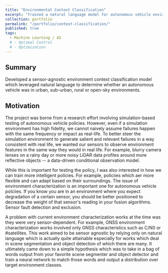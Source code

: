 ```yaml
---
title: "Environmental Context Classification"
excerpt: "Trained a natural language model for autonomous vehicle environmental context classification using <b>Python & TensorFlow/Keras</b>" #<br/><img src='/images/500x300.png'>"
collection: portfolio
permalink: "/portfolio/context-classification/"
published: true
tags:
  - Machine Learning / AI
  # - Optimal Control
  # - Optimization
---
```


## Summary

Developed a sensor-agnostic environment context classification model which leveraged natural language 
to determine whether an autonomous vehicle was in urban, sub-urban, rural or open-sky environments. 

## Motivation
The project was borne from a research effort involving simulation-based testing of autonomous vehicle policies.
However, even if a simulation environment has high fidelity, we cannot naively assume failures happen with the 
same frequency or impact as real-life. To better steer the simulation environment to generate salient and 
relevant failures in a way consistent with real life, we wanted our sensors to observe environment features 
in the same way they would in real life. For example, blurry camera lenses on a rainy day or more noisy LiDAR
data profiles around more reflective objects -- a data-driven conditional observation model. 

While this is important for testing the policy, I was also interested in how we can train more intelligent policies.
For example, policiies which aer more flexible and can adapt based on their surroundings. The issue of environment
characterization is an important one for autonomous vehicle polciies. If you know you are in an environment where
you expect degradation of a certain sensor, you should be better positioned to decrease the weight of that sensor's
reading in your fusion algorithms. Sensor fault detection and exclusion. 

A problem with current environment characterization works at the time was they were very sensor-dependent. For example, 
GNSS environment characterization works involved only GNSS characteristics such as C/N0 or #satellites. This work
aimed to be sensor agnostic by relying only on natural language which is actually quite attainable especially for 
works which deal in scene segmentation and object detection of which there are many. It ultimately came down to a 
simple hypothesis which was to take in a bag of words output from your favorite scene segmenter and object detector
and train a neural network to match those words and output a distribution over target environment classes. 